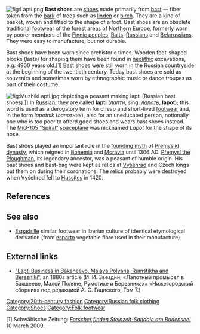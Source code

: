 ![](Lapti.png "fig:Lapti.png") **Bast shoes** are
[shoes](shoe "wikilink") made primarily from
[bast](bast_(biology) "wikilink") — fiber taken from the
[bark](Bark_(botany) "wikilink") of trees such as
[linden](Tilia "wikilink") or [birch](birch "wikilink"). They are a kind
of basket, woven and fitted to the shape of a foot. Bast shoes are an
obsolete traditional [footwear](footwear "wikilink") of the forest areas
of [Northern Europe](Northern_Europe "wikilink"), formerly worn by
poorer members of the [Finnic
peoples](Baltic_Finnic_peoples "wikilink"), [Balts](Balts "wikilink"),
[Russians](Russians "wikilink") and
[Belarussians](Belarussians "wikilink"). They were easy to manufacture,
but not durable.

Bast shoes have been worn since prehistoric times. Wooden foot-shaped
blocks (lasts) for shaping them have been found in
[neolithic](neolithic "wikilink") excavations, e.g. 4900 years old.[1]
Bast shoes were still worn in the Russian countryside at the beginning
of the twentieth century. Today bast shoes are sold as souvenirs and
sometimes worn by ethnographic music or dance troupes as part of their
costume.

![](MuzhikLapti.jpg "fig:MuzhikLapti.jpg") depicting a peasant making
lapti (Russian bast shoes).\]\] In
[Russian](Russian_language "wikilink"), they are called **lapti**
(*лапти*, sing. *[лапоть](wikt:лапоть "wikilink")*, **lapot**); this
word is used as a derogatory term for cheap and short-lived
[footwear](footwear "wikilink") and, in the form *lapotnik*
(*лапотник*), also for an uneducated person, notionally one who is too
poor to afford good shoes and wears bast shoes instead. The [MiG-105
"Spiral"](Mikoyan-Gurevich_MiG-105 "wikilink")
[spaceplane](spaceplane "wikilink") was nicknamed *Lapot* for the shape
of its nose.

Bast shoes played an important role in the [founding
myth](founding_myth "wikilink") of [Přemyslid
dynasty](Přemyslid_dynasty "wikilink"), which reigned in
[Bohemia](Bohemia "wikilink") and [Moravia](Moravia "wikilink") until
1306 AD. [Přemysl the Ploughman](Přemysl_the_Ploughman "wikilink"), its
legendary ancestor, was a peasant of humble origin. His bast shoes and
bast-bag were kept as relics at [Vyšehrad](Vyšehrad "wikilink") and
Czech kings put them on during their coronations. The relics probably
were destroyed when Vyšehrad fell to [Hussites](Hussites "wikilink") in
1420.

## References

## See also

-   [Espadrille](Espadrille "wikilink") similar footwear in Iberian
    culture of identical etymological derivation (from
    [esparto](esparto "wikilink") vegetable fibre used in their
    manufacture)

## External links

-   ["Lapti Business in Baksheevo, Malaya Polyana, Rumstikha and
    Berezniki"](http://www.nounb.sci-nnov.ru/fulltext/acg/nn-sbornik/pdf/sb7-nn-lapty.pdf),
    an 1880s article (И. И. Звездин, «Лапотный промысел в Бакшееве,
    Малой Поляне, Румстихе и Березниках» «Нижегородский сборник» под
    редакцией А. С. Гациского, Том 7.)

[Category:20th-century
fashion](Category:20th-century_fashion "wikilink") [Category:Russian
folk clothing](Category:Russian_folk_clothing "wikilink")
[Category:Shoes](Category:Shoes "wikilink") [Category:Folk
footwear](Category:Folk_footwear "wikilink")

[1] Schwäbische Zeitung: *[Forscher finden Steinzeit-Sandale am
Bodensee.](http://www.schwaebische.de/home_artikel,-_arid,2700710.html)*
10 March 2009.